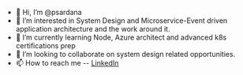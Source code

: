 - 👋 Hi, I’m @psardana
- 👀 I’m interested in System Design and Microservice-Event driven application architecture and the work around it.
- 🌱 I’m currently learning Node, Azure architect and advanced k8s certifications prep
- 💞️ I’m looking to collaborate on system design related opportunities.
- 📫 How to reach me -- [LinkedIn](https://www.linkedin.com/in/piyush-sardana-a789b92b/)

<!---
psardana/psardana is a ✨ special ✨ repository because its `README.md` (this file) appears on your GitHub profile.
You can click the Preview link to take a look at your changes.
--->
